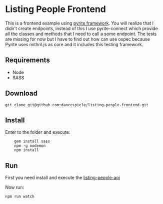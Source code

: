 # Listing People Frontend

This is a frontend example using [pyrite framework](https://github.com/pyrite-framework/pyrite). You will realize that I didn't create endpoints, instead of this I use pyrite-connect which provide all the classes and methods that I need to call a some endpoint. The tests are missing for now but I have to find out how can use ospec because Pyrite uses mithril.js as core and it includes this testing framework.

## Requirements

* Node
* SASS

## Download

`git clone git@github.com:dancespiele/listing-people-frontend.git`

## Install

Enter to the folder and execute:

```
    gem install sass
    npm -g nodemon
    npm install
```

## Run

First you need install and execute the [listing-people-api](https://github.com/dancespiele/listing-people-api)

Now run:

`npm run watch`


